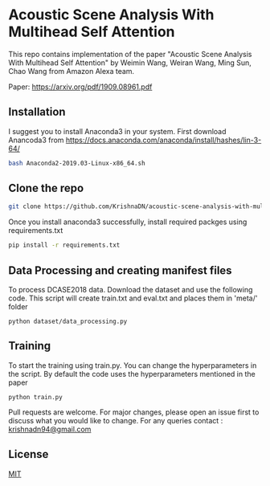 # Acoustic Scene Analysis With Multihead Self Attention
This repo contains implementation of the paper "Acoustic Scene Analysis With Multihead Self Attention" by Weimin Wang, Weiran Wang, Ming Sun, Chao Wang from Amazon Alexa team.

Paper: https://arxiv.org/pdf/1909.08961.pdf

## Installation

I suggest you to install Anaconda3 in your system. First download Anancoda3 from https://docs.anaconda.com/anaconda/install/hashes/lin-3-64/
```bash
bash Anaconda2-2019.03-Linux-x86_64.sh
```
## Clone the repo
```bash
git clone https://github.com/KrishnaDN/acoustic-scene-analysis-with-multihead-self-attention.git
```
Once you install anaconda3 successfully, install required packges using requirements.txt
```bash
pip install -r requirements.txt
```

## Data Processing and creating manifest files
To process DCASE2018 data. Download the dataset and use the following code. This script will create train.txt and eval.txt and places them in
'meta/' folder
```
python dataset/data_processing.py
```

## Training
To start the training using train.py. You can change the hyperparameters in the script. By default the code uses the hyperparameters mentioned in the paper 
```
python train.py
```

Pull requests are welcome. For major changes, please open an issue first to discuss what you would like to change.
For any queries contact : krishnadn94@gmail.com
## License
[MIT](https://choosealicense.com/licenses/mit/)
